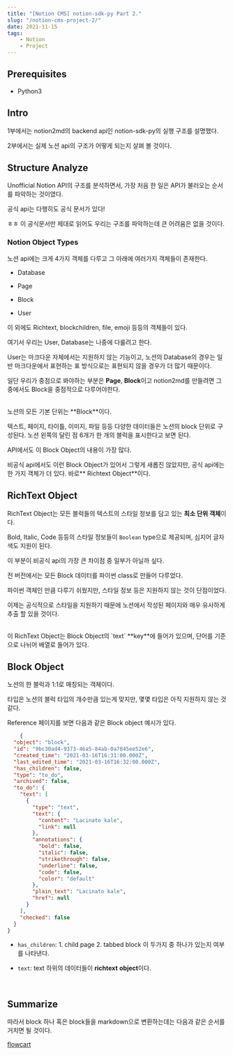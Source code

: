 ```yaml
---
title: "[Notion CMS] notion-sdk-py Part 2."
slug: "/notion-cms-project-2/"
date: 2021-11-15
tags: 
    - Notion
    - Project
---
```

## Prerequisites

- Python3

## Intro

1부에서는 notion2md의 backend api인 notion-sdk-py의 실행 구조를 설명했다. 

2부에서는 실제 노션 api의 구조가 어떻게 되는지 살펴 볼 것이다.

## Structure Analyze

Unofficial Notion API의 구조를 분석하면서, 가장 처음 한 일은 API가 불러오는 순서를 파악하는 것이였다. 

공식 api는 다행히도 공식 문서가 있다! 

ㅎㅎ 이 공식문서만 제대로 읽어도 우리는 구조를 파악하는데 큰 어려움은 없을 것이다.

### Notion Object Types

노션 api에는 크게 4가지 객체를 다루고 그 아래에 여러가지 객체들이 존재한다.

- Database

- Page

- Block

- User

이 외에도 Richtext, blockchildren, file, emoji 등등의 객체들이 있다.

여기서 우리는 User, Database는 나중에 다룰려고 한다. 

User는 마크다운 자체에서는 지원하지 않는 기능이고, 노션의 Database의 경우는 일반 마크다운에서 표현하는 표 방식으로는 표현되지 않을 경우가 더 많기 때문이다.

일단 우리가 중점으로 봐야하는 부분은 **Page**, **Block**이고 notion2md를 만들려면 그 중에서도 Block을 중점적으로 다루어야한다.

<br/>
노션의 모든 기본 단위는 **Block**이다. 

텍스트, 페이지, 타이틀, 이미지, 파일 등등 다양한 데이터들은 노션의 block 단위로 구성된다. 노션 왼쪽의 달린 점 6개가 한 개의 블럭을 표시한다고 보면 된다. 

API에서도 이 Block Object의 내용이 가장 많다.

비공식 api에서도 이런 Block Object가 있어서 그렇게 새롭진 않았지만, 공식 api에는 한 가지 객체가 더 있다. 바로** Richtext Object**이다.

## RichText Object

RichText Object는 모든 블럭들의 텍스트의 스타일 정보를 담고 있는 **최소 단위 객체**이다. 

Bold, Italic, Code 등등의 스타일 정보들이 `Boolean` type으로 제공되며, 심지어 글자 색도 지원이 된다. 

이 부분이 비공식 api의 가장 큰 차이점 중 일부가 아닐까 싶다.

전 버전에서는 모든 Block 데이터를 파이썬 class로 만들어 다루었다.

파이썬 객체인 만큼 다루기 쉬웠지만, 스타일 정보 등은 지원하지 않는 것이 단점이었다.

이제는 공식적으로 스타일을 지원하기 때문에 노션에서 작성된 페이지와 매우 유사하게 추출 할 있을 것이다.

<br/>
이 RichText Object는 Block Object의 `text` **key**에 들어가 있으며, 단어를 기준으로 나뉘어 배열로 들어가 있다.

## Block Object

노션의 한 블럭과 1:1로 매칭되는 객체이다.

타입은 노션의 블럭 타입의 개수만큼 있는게 맞지만, 몇몇 타입은 아직 지원하지 않는 것 같다.

Reference 페이지를 보면 다음과 같은 Block object 예시가 있다.

```json
	{
  "object": "block",
  "id": "9bc30ad4-9373-46a5-84ab-0a7845ee52e6",
  "created_time": "2021-03-16T16:31:00.000Z",
  "last_edited_time": "2021-03-16T16:32:00.000Z",
  "has_children": false,
  "type": "to_do",
  "archived": false,
  "to_do": {
    "text": [
      {
        "type": "text",
        "text": {
          "content": "Lacinato kale",
          "link": null
        },
        "annotations": {
          "bold": false,
          "italic": false,
          "strikethrough": false,
          "underline": false,
          "code": false,
          "color": "default"
        },
        "plain_text": "Lacinato kale",
        "href": null
      }
    ],
    "checked": false
  }
}
```

- `has_children`: 1. child page 2. tabbed block 이 두가지 중 하나가 있는지 여부를 나타낸다.

- `text`: text 하위의 데이터들이 **richtext** **object**이다.

<br/>

## Summarize

따라서 block 하나 혹은 block들을 markdown으로 변환하는데는 다음과 같은 순서를 거치면 될 것이다.

[flowcart](flowcart.png)

<br/>